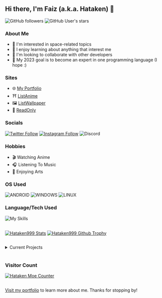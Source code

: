 ## Hi there, I'm Faiz (a.k.a. Hataken) 👋

![GitHub followers](https://img.shields.io/github/followers/Hataken999?logo=github)
![GitHub User's stars](https://img.shields.io/github/stars/Hataken999?affiliations=OWNER&logo=github)


### About Me
- 🚀 I'm interested in space-related topics
- 👀 I enjoy learning about anything that interest me
- 👥 I'm looking to collaborate with other developers
- 🎯 My 2023 goal is to become an expert in one programming language (I hope :)

### Sites
- 🌐 [My Portfolio][portfolio]
- ⛩️ [ListAnime][listanime]
- 🖼️ [ListWallpaper][wallpaper]
- 📖 [ReadOnly][readonly]

### Socials
[![Twitter Follow](https://img.shields.io/badge/Twitter-1DA1F2?style=for-the-badge&logo=twitter&logoColor=white)](https://twitter.com/Hataken16)
[![Instagram Follow](https://img.shields.io/badge/Instagram-E4405F?style=for-the-badge&logo=instagram&logoColor=white)](https://instagram.com/hatakenpro999)
![Discord](https://img.shields.io/discord/367241960043315211?label=Join%20Discord&logo=discord&logoColor=fff&style=for-the-badge)

### Hobbies
- 🎬 Watching Anime
- 🎧 Listening To Music
- 🎨 Enjoying Arts

### OS Used
![ANDROID](https://img.shields.io/badge/Android-3DDC84?style=for-the-badge&logo=android&logoColor=white)
![WINDOWS](https://img.shields.io/badge/Windows-0078D6?style=for-the-badge&logo=windows&logoColor=white)
![LINUX](https://img.shields.io/badge/Linux-FCC624?style=for-the-badge&logo=linux&logoColor=black)

### Language/Tech Used
![My Skills](https://skillicons.dev/icons?i=html,css,js,jquery,nodejs,mongodb,java,php,cloudflare,bootstrap,express,vscode,github,md,discord,bots&perline=6&theme=dark)

##

<a href="https://github.com/Hataken999"><img align="center" alt="Hataken999 Stats" src="https://github-readme-stats.vercel.app/api?username=Hataken999&show_icons=true&theme=cobalt&count_private=true&include_all_commits=true&cache_seconds=86400" /></a>
<a href="https://github.com/Hataken999"><img align="center" alt="Hataken999 Github Trophy" src="https://github-profile-trophy.vercel.app/?username=Hataken999&theme=dracula&row=2&column=4" /></a>

##

<details>
<summary>Current Projects</summary>

- [ ] Developing online web tools
- [ ] Developing whatsapp bot
- [ ] Developing discord bot

</details>

<br />

### Visitor Count
<a href="https://hataken.eu.org" target="_blank"><img src="https://count.getloli.com/get/@Hataken999?theme=rule34" alt="Hataken Moe Counter" /></a>

##

[Visit my portfolio][portfolio] to learn more about me. Thanks for stopping by!

[listanime]: https://www.listanime.eu.org
[portfolio]: https://www.hataken.eu.org
[readonly]: https://www.readonly.my.id
[wallpaper]: https://wallpaper.listanime.eu.org
